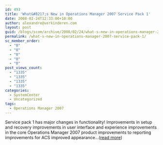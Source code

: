 ```yaml
---
id: 493
title: 'What&#8217;s New in Operations Manager 2007 Service Pack 1'
date: 2008-02-24T12:33:00+10:00
author: alexandre@verkinderen.com
layout: post
guid: /blogs/scom/archive/2008/02/24/what-s-new-in-operations-manager-2007-service-pack-1.aspx
permalink: /what-s-new-in-operations-manager-2007-service-pack-1/
sc_member_order:
  - "0"
  - "0"
  - "0"
  - "0"
  - "0"
post_views_count:
  - "1335"
  - "1335"
  - "1335"
  - "1335"
categories:
  - SystemCenter
  - Uncategorized
tags:
  - Operations Manager 2007
---
```

Service pack 1 has major changes in functionality! Improvements in setup and recovery improvements in user interface and experience improvements in the core Operations Manager 2007 product improvements to reporting improvements for ACS improved appearance&#8230;([read more](http://trycatch.be/blogs/scug/archive/2008/02/24/what-s-new-in-operations-manager-2007-service-pack-1.aspx))<img src="http://trycatch.be/aggbug.aspx?PostID=399" width="1" height="1" />